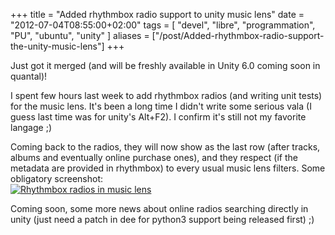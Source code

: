 +++
title = "Added rhythmbox radio support to unity music lens"
date = "2012-07-04T08:55:00+02:00"
tags = [ "devel", "libre", "programmation", "PU", "ubuntu", "unity" ]
aliases = ["/post/Added-rhythmbox-radio-support-the-unity-music-lens"]
+++
    <p>Just got it merged (and will be freshly available in Unity 6.0 coming soon in quantal)!</p>


<p>I spent few hours last week to add rhythmbox radios (and writing unit tests) for the music lens. It's been a long time I didn't write some serious vala (I guess last time was for unity's Alt+F2). I confirm it's still not my favorite langage ;)</p>


<p>Coming back to the radios, they will now show as the last row (after tracks, albums and eventually online purchase ones), and they respect (if the metadata are provided in rhythmbox) to every usual music lens filters. Some obligatory screenshot:
<a href="/public/ubuntu/radio_in_music_lenses.jpg" title="Rhythmbox radios in music lens"><img src="/public/ubuntu/.radio_in_music_lenses_m.jpg" alt="Rhythmbox radios in music lens" style="display:block; margin:0 auto;" title="Rhythmbox radios in music lens, juil. 2012" /></a></p>


<p>Coming soon, some more news about online radios searching directly in unity (just need a patch in dee for python3 support being released first) ;)</p>